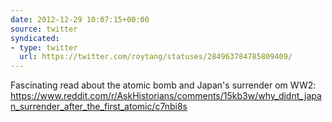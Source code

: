 ```yaml
---
date: 2012-12-29 10:07:15+00:00
source: twitter
syndicated:
- type: twitter
  url: https://twitter.com/roytang/statuses/284963784785809409/
---
```


Fascinating read about the atomic bomb and Japan's surrender om WW2: https://www.reddit.com/r/AskHistorians/comments/15kb3w/why_didnt_japan_surrender_after_the_first_atomic/c7nbi8s